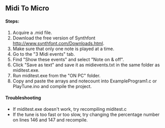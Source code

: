 ## Midi To Micro

#### Steps:
1. Acquire a .mid file.
2. Download the free version of Synthfont http://www.synthfont.com/Downloads.html.
3. Make sure that only one note is played at a time.
4. Go to the "3 Midi events" tab.
5. Find "Show these events" and select "Note on & off".
6. Click "Save as text" and save it as midievents.txt in the same folder as miditest.exe.
7. Run miditest.exe  from the "ON PC" folder.
8. Copy and paste the arrays and notecount into ExampleProgram1.c or PlayTune.ino and compile the project.


#### Troubleshooting
- If miditest.exe doesn't work, try recompiling miditest.c
- If the tune is too fast or too slow, try changing the percentage number on lines 146 and 147 and recompile.
